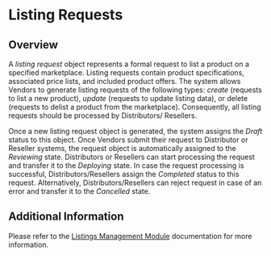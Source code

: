 # Listing Requests
## Overview
A *listing request* object represents a formal request to list a product on a specified marketplace. Listing requests contain product specifications, associated price lists, and included product offers. 
The system allows Vendors to generate listing requests of the following types: *create* (requests to list a new product), *update* (requests to update listing data), or delete (requests to delist a product from the marketplace). Consequently, all listing requests should be processed by Distributors/ Resellers.

Once a new listing request object is generated, the system assigns the *Draft* status to this object. Once Vendors submit their request to Distributor or Reseller systems, the request object is automatically assigned to the *Reviewing* state. Distributors or Resellers can start processing the request and transfer it to the *Deploying* state. In case the request processing is successful, Distributors/Resellers assign the *Completed* status to this request. Alternatively, Distributors/Resellers can reject request in case of an error and transfer it to the *Cancelled* state.

## Additional Information
Please refer to the [Listings Management Module](https://connect.cloudblue.com/community/modules/listings/) documentation for more information.
